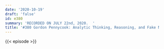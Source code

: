 ```yaml
---
date: '2020-10-19'
draft: 'false'
id: e380
summary: 'RECORDED ON JULY 22nd, 2020.  '
title: '#380 Gordon Pennycook: Analytic Thinking, Reasoning, and Fake News'
---
```

{{< episode >}}
